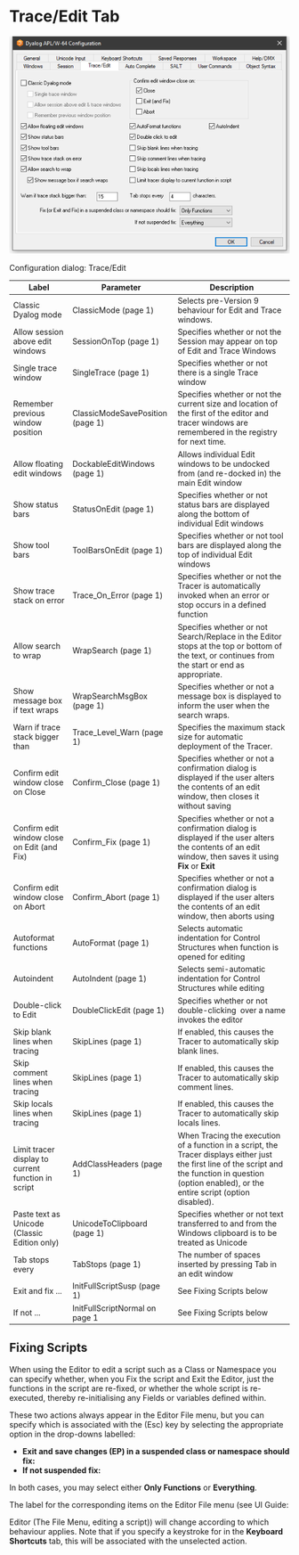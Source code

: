 # Trace/Edit Tab

![configuration dialog trace edit tab](../img/configuration-dialog-trace-edit-tab.png)

Configuration dialog: Trace/Edit

| Label | Parameter | Description |
| --- | --- | ---  |
| Classic Dyalog mode | ClassicMode (page 1) | Selects pre-Version 9 behaviour for Edit and Trace windows. |
| Allow session above edit windows | SessionOnTop (page 1) | Specifies whether or not the Session may appear on top of Edit and Trace Windows |
| Single trace window | SingleTrace (page 1) | Specifies whether or not there is a single Trace window |
| Remember previous window position | ClassicModeSavePosition (page 1) | Specifies whether or not the current size and location of the first of the editor and tracer windows are remembered in the registry for next time. |
| Allow floating edit windows | DockableEditWindows (page 1) | Allows individual Edit windows to be undocked from (and re-docked in) the main Edit window |
| Show status bars | StatusOnEdit (page 1) | Specifies whether or not status bars are displayed along the bottom of individual Edit windows |
| Show tool bars | ToolBarsOnEdit (page 1) | Specifies whether or not tool bars are displayed along the top of individual Edit windows |
| Show trace stack on error | Trace_On_Error (page 1) | Specifies whether or not the Tracer is automatically invoked when an error or stop occurs in a defined function |
| Allow search to wrap | WrapSearch (page 1) | Specifies whether or not Search/Replace in the Editor stops at the top or bottom of the text, or continues from the start or end as appropriate. |
| Show message box if text wraps | WrapSearchMsgBox (page 1) | Specifies whether or not a message box is displayed to inform the user when the search wraps. |
| Warn if trace stack bigger than | Trace_Level_Warn (page 1) | Specifies the maximum stack size for automatic deployment of the Tracer. |
| Confirm edit window close on Close | Confirm_Close (page 1) | Specifies whether or not a confirmation dialog is displayed if the user alters the contents of an edit window, then closes it without saving |
| Confirm edit window close on Edit (and Fix) | Confirm_Fix (page 1) | Specifies whether or not a confirmation dialog is displayed if the user alters the contents of an edit window, then saves it using **Fix** or **Exit** |
| Confirm edit window close on Abort | Confirm_Abort (page 1) | Specifies whether or not a confirmation dialog is displayed if the user alters the contents of an edit window, then aborts using |
| Autoformat functions | AutoFormat (page 1) | Selects automatic indentation for Control Structures when function is opened for editing |
| Autoindent | AutoIndent (page 1) | Selects semi-automatic indentation for Control Structures while editing |
| Double-click to Edit | DoubleClickEdit (page 1) | Specifies whether or not double-clicking  over a name invokes the editor |
| Skip blank lines when tracing | SkipLines (page 1) | If enabled, this causes the Tracer to automatically skip blank lines. |
| Skip comment lines when tracing | SkipLines (page 1) | If enabled, this causes the Tracer to automatically skip comment lines. |
| Skip locals lines when tracing | SkipLines (page 1) | If enabled, this causes the Tracer to automatically skip locals lines. |
| Limit tracer display to current function in script | AddClassHeaders (page 1) | When Tracing the execution of a function in a script, the Tracer displays either just the first line of the script and the function in question (option enabled), or the entire script (option disabled). |
| Paste text as Unicode (Classic Edition only) | UnicodeToClipboard (page 1) | Specifies whether or not text transferred to and from the Windows clipboard is to be treated as Unicode |
| Tab stops every | TabStops (page 1) | The number of spaces inserted by pressing Tab in an edit window |
| Exit and fix ... | InitFullScriptSusp (page 1) | See Fixing Scripts below |
| If not ... | InitFullScriptNormal on page 1 | See Fixing Scripts below |

## Fixing Scripts

When using the Editor to edit  a script such as a Class or Namespace you can specify whether, when you Fix the script and Exit  the Editor, just the functions in the script are re-fixed, or whether the whole script is re-executed, thereby re-initialising any Fields or variables defined within.

These two actions always appear in the Editor File menu, but you can specify which is associated with the <EP> (Esc) key by selecting the appropriate option in the drop-downs labelled:

- **Exit and save changes (EP) in a suspended class or namespace should fix:**
- **If not suspended fix:**

In both cases, you may select either  **Only Functions** or         **Everything**.

The label for the corresponding items on the Editor File menu (see 
UI Guide: 

Editor (The File Menu, editing a script)) will change according to which behaviour applies. Note that if you specify a keystroke for <S1> in the **Keyboard Shortcuts** tab, this will be associated with the unselected action.
